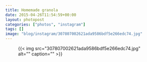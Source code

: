 ```yaml
---
title: Homemade granola
date: 2015-04-26T11:54:59+00:00
layout: photopost
categories: ["photos", "instagram"]
tags: []
image: "blog/instagram/307807002621ada9586bdf5e266edc74.jpg"
---
```


<figure class="photo photo--square">
  {{< img src="307807002621ada9586bdf5e266edc74.jpg" alt="" caption="" >}}

</figure>


